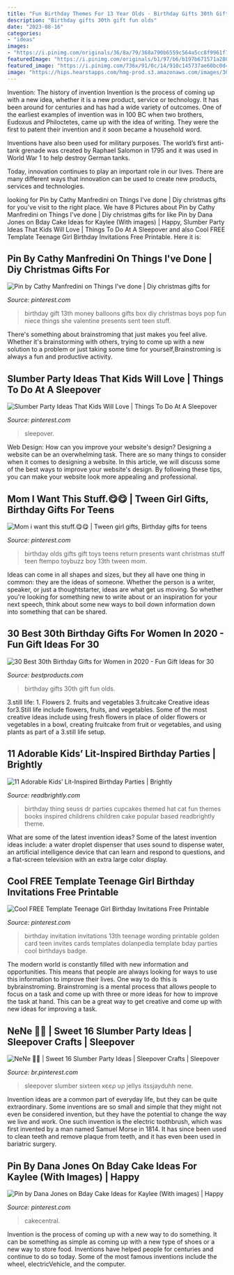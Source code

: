 ```yaml
---
title: "Fun Birthday Themes For 13 Year Olds - Birthday Gifts 30th Gift Fun Olds"
description: "Birthday gifts 30th gift fun olds"
date: "2023-08-16"
categories:
- "ideas"
images:
- "https://i.pinimg.com/originals/36/8a/79/368a790b6559c564a5cc8f9961f7c61d.jpg"
featuredImage: "https://i.pinimg.com/originals/b1/97/b6/b197b671571a280ccdf8c84408680a2a.jpg"
featured_image: "https://i.pinimg.com/736x/91/0c/14/910c145737ae60bc0d498464ce1a2ec6.jpg"
image: "https://hips.hearstapps.com/hmg-prod.s3.amazonaws.com/images/30th-birthday-gifts-1586193456.gif?crop=1.00xw:1.00xh;0,0&amp;resize=1200:*"
---
```



Invention: The history of invention
Invention is the process of coming up with a new idea, whether it is a new product, service or technology. It has been around for centuries and has had a wide variety of outcomes. 
One of the earliest examples of invention was in 100 BC when two brothers, Eudoxus and Philoctetes, came up with the idea of writing. They were the first to patent their invention and it soon became a household word. 

Inventions have also been used for military purposes. The world’s first anti-tank grenade was created by Raphael Salomon in 1795 and it was used in World War 1 to help destroy German tanks. 

Today, innovation continues to play an important role in our lives. There are many different ways that innovation can be used to create new products, services and technologies.

	

		
looking for Pin by Cathy Manfredini on Things I&#039;ve done | Diy christmas gifts for you've visit to the right place. We have 8 Pictures about Pin by Cathy Manfredini on Things I&#039;ve done | Diy christmas gifts for like Pin by Dana Jones on Bday Cake Ideas for Kaylee (With images) | Happy, Slumber Party Ideas That Kids Will Love | Things To Do At A Sleepover and also Cool FREE Template Teenage Girl Birthday Invitations Free Printable. Here it is:
		
    
## Pin By Cathy Manfredini On Things I&#039;ve Done | Diy Christmas Gifts For

<img loading=lazy src="https://i.pinimg.com/originals/b1/97/b6/b197b671571a280ccdf8c84408680a2a.jpg" onerror="this.onerror=null;this.src='https://tse4.mm.bing.net/th?id=OIP.itNJkqXsiF0hih9u7gAh1AHaJ4&amp;pid=15.1';" alt="Pin by Cathy Manfredini on Things I&#039;ve done | Diy christmas gifts for">

_Source: pinterest.com_

>birthday gift 13th money balloons gifts box diy christmas boys pop fun niece things she valentine presents sent teen stuff. 

	

There's something about brainstroming that just makes you feel alive. Whether it's brainstorming with others, trying to come up with a new solution to a problem or just taking some time for yourself,Brainstroming is always a fun and productive activity.

    
## Slumber Party Ideas That Kids Will Love | Things To Do At A Sleepover

<img loading=lazy src="https://i.pinimg.com/736x/91/0c/14/910c145737ae60bc0d498464ce1a2ec6.jpg" onerror="this.onerror=null;this.src='https://tse4.mm.bing.net/th?id=OIP.oc75kVbAh7SJlbQBHaLKkQHaJ4&amp;pid=15.1';" alt="Slumber Party Ideas That Kids Will Love | Things To Do At A Sleepover">

_Source: pinterest.com_

>sleepover. 

	

Web Design: How can you improve your website's design?
Designing a website can be an overwhelming task. There are so many things to consider when it comes to designing a website. In this article, we will discuss some of the best ways to improve your website's design. By following these tips, you can make your website look more appealing and professional.

    
## Mom I Want This Stuff.😋😋 | Tween Girl Gifts, Birthday Gifts For Teens

<img loading=lazy src="https://i.pinimg.com/736x/3f/39/3b/3f393b8da33f3c170f1e7cac045b77bf.jpg" onerror="this.onerror=null;this.src='https://tse2.mm.bing.net/th?id=OIP.Yr-AjRfbKEMBdFfxz3gb9AHaOG&amp;pid=15.1';" alt="Mom i want this stuff.😋😋 | Tween girl gifts, Birthday gifts for teens">

_Source: pinterest.com_

>birthday olds gifts gift toys teens return presents want christmas stuff teen ftempo toybuzz boy 13th tween mom. 

	

Ideas can come in all shapes and sizes, but they all have one thing in common: they are the ideas of someone. Whether the person is a writer, speaker, or just a thoughtstarter, ideas are what get us moving. So whether you're looking for something new to write about or an inspiration for your next speech, think about some new ways to boil down information down into something that can be shared.

    
## 30 Best 30th Birthday Gifts For Women In 2020 - Fun Gift Ideas For 30

<img loading=lazy src="https://hips.hearstapps.com/hmg-prod.s3.amazonaws.com/images/30th-birthday-gifts-1586193456.gif?crop=1.00xw:1.00xh;0,0&amp;resize=1200:*" onerror="this.onerror=null;this.src='https://tse4.mm.bing.net/th?id=OIP.M7pLjbzlNJV3kUgu29sRiwHaDt&amp;pid=15.1';" alt="30 Best 30th Birthday Gifts for Women in 2020 - Fun Gift Ideas for 30">

_Source: bestproducts.com_

>birthday gifts 30th gift fun olds. 

	

3.still life: 1. Flowers 2. fruits and vegetables 3.fruitcake
Creative ideas for3.Still life include flowers, fruits, and vegetables. Some of the most creative ideas include using fresh flowers in place of older flowers or vegetables in a bowl, creating fruitcake from fruit or vegetables, and using plants as part of a 3.still life setup.

    
## 11 Adorable Kids’ Lit-Inspired Birthday Parties | Brightly

<img loading=lazy src="https://assets.readbrightly.com/wp-content/uploads/2015/06/CatInTheHat-1.jpg" onerror="this.onerror=null;this.src='https://tse3.mm.bing.net/th?id=OIP.CDc1sB8xNR1h9-dmZuZAVgHaFS&amp;pid=15.1';" alt="11 Adorable Kids’ Lit-Inspired Birthday Parties | Brightly">

_Source: readbrightly.com_

>birthday thing seuss dr parties cupcakes themed hat cat fun themes books inspired childrens children cake popular based readbrightly theme. 

	

What are some of the latest invention ideas?
Some of the latest invention ideas include: a water droplet dispenser that uses sound to dispense water, an artificial intelligence device that can learn and respond to questions, and a flat-screen television with an extra large color display.

    
## Cool FREE Template Teenage Girl Birthday Invitations Free Printable

<img loading=lazy src="https://i.pinimg.com/originals/36/8a/79/368a790b6559c564a5cc8f9961f7c61d.jpg" onerror="this.onerror=null;this.src='https://tse4.mm.bing.net/th?id=OIP.t5-ovNoCtWvOkSCZpiCG_QHaJ6&amp;pid=15.1';" alt="Cool FREE Template Teenage Girl Birthday Invitations Free Printable">

_Source: pinterest.com_

>birthday invitation invitations 13th teenage wording printable golden card teen invites cards templates dolanpedia template bday parties cool birthdays badge. 

	

The modern world is constantly filled with new information and opportunities. This means that people are always looking for ways to use this information to improve their lives. One way to do this is bybrainstroming. Brainstroming is a mental process that allows people to focus on a task and come up with three or more ideas for how to improve the task at hand. This can be a great way to get creative and come up with new ideas for improving a task.

    
## NeNe 💋🥀 | Sweet 16 Slumber Party Ideas | Sleepover Crafts | Sleepover

<img loading=lazy src="https://i.pinimg.com/736x/af/b3/df/afb3df4a201f068a9b97741740058a1b.jpg" onerror="this.onerror=null;this.src='https://tse4.mm.bing.net/th?id=OIP.SkhGqD-SlwIqsTaIGGY3rgHaHS&amp;pid=15.1';" alt="NeNe 💋🥀 | Sweet 16 Slumber Party Ideas | Sleepover Crafts | Sleepover">

_Source: br.pinterest.com_

>sleepover slumber sixteen кєєρ υρ jellys itssjayduhh nene. 

	

Invention ideas are a common part of everyday life, but they can be quite extraordinary. Some inventions are so small and simple that they might not even be considered invention, but they have the potential to change the way we live and work. One such invention is the electric toothbrush, which was first invented by a man named Samuel Morse in 1814. It has since been used to clean teeth and remove plaque from teeth, and it has even been used in bariatric surgery.

    
## Pin By Dana Jones On Bday Cake Ideas For Kaylee (With Images) | Happy

<img loading=lazy src="https://i.pinimg.com/originals/d1/bc/e1/d1bce14cffa522cd681f67db86cde953.jpg" onerror="this.onerror=null;this.src='https://tse2.mm.bing.net/th?id=OIP.wD2TqUDHcbMQhBlz38yE1QHaLH&amp;pid=15.1';" alt="Pin by Dana Jones on Bday Cake Ideas for Kaylee (With images) | Happy">

_Source: pinterest.com_

>cakecentral. 

	

Invention is the process of coming up with a new way to do something. It can be something as simple as coming up with a new type of shoes or a new way to store food. Inventions have helped people for centuries and continue to do so today. Some of the most famous inventions include the wheel, electricVehicle, and the computer.

